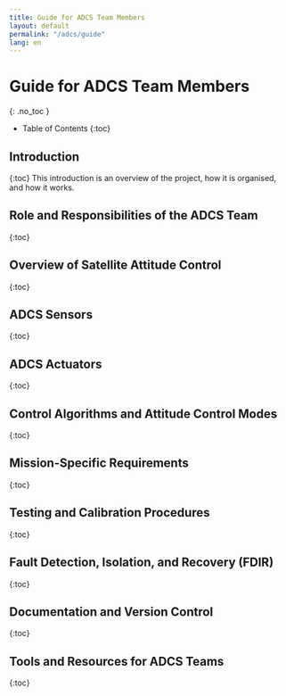 ```yaml
---
title: Guide for ADCS Team Members
layout: default
permalink: "/adcs/guide"
lang: en
---
```


# Guide for ADCS Team Members
{: .no_toc }


- Table of Contents
{:toc}

## Introduction
{:toc}
This introduction is an overview of the project, how it is organised, and how it works.


## Role and Responsibilities of the ADCS Team
{:toc}



## Overview of Satellite Attitude Control
{:toc}



## ADCS Sensors
{:toc}



## ADCS Actuators
{:toc}


## Control Algorithms and Attitude Control Modes
{:toc}



## Mission-Specific Requirements
{:toc}



## Testing and Calibration Procedures
{:toc}



## Fault Detection, Isolation, and Recovery (FDIR)
{:toc}



## Documentation and Version Control
{:toc}



## Tools and Resources for ADCS Teams
{:toc}
